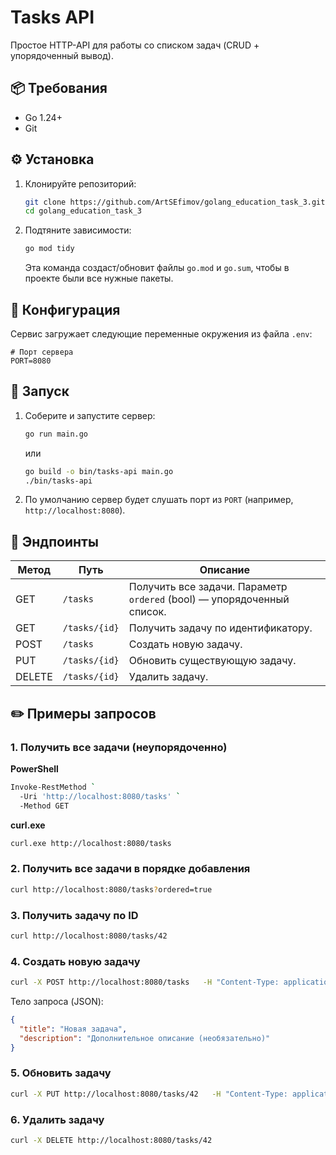 # Tasks API

Простое HTTP-API для работы со списком задач (CRUD + упорядоченный вывод).

## 📦 Требования

- Go 1.24+  
- Git  


## ⚙️ Установка

1. Клонируйте репозиторий:
   ```bash
   git clone https://github.com/ArtSEfimov/golang_education_task_3.git
   cd golang_education_task_3
   ```
2. Подтяните зависимости:
   ```bash
   go mod tidy
   ```
   Эта команда создаст/обновит файлы `go.mod` и `go.sum`, чтобы в проекте были все нужные пакеты.

## 🔧 Конфигурация

Сервис загружает следующие переменные окружения из файла `.env`:

```dotenv
# Порт сервера
PORT=8080
```

## 🚀 Запуск

1. Соберите и запустите сервер:
   ```bash
   go run main.go
   ```
   или
   ```bash
   go build -o bin/tasks-api main.go
   ./bin/tasks-api
   ```
2. По умолчанию сервер будет слушать порт из `PORT` (например, `http://localhost:8080`).

## 🔗 Эндпоинты

| Метод | Путь            | Описание                                            |
|-------|-----------------|-----------------------------------------------------|
| GET   | `/tasks`        | Получить все задачи. Параметр `ordered` (bool) — упорядоченный список. |
| GET   | `/tasks/{id}`   | Получить задачу по идентификатору.                  |
| POST  | `/tasks`        | Создать новую задачу.                               |
| PUT   | `/tasks/{id}`   | Обновить существующую задачу.                       |
| DELETE| `/tasks/{id}`   | Удалить задачу.                                     |

## ✏️ Примеры запросов

### 1. Получить все задачи (неупорядоченно)

**PowerShell**
```bash
Invoke-RestMethod `
  -Uri 'http://localhost:8080/tasks' `
  -Method GET
```

**curl.exe**
```bash
curl.exe http://localhost:8080/tasks
```

### 2. Получить все задачи в порядке добавления

```bash
curl http://localhost:8080/tasks?ordered=true
```

### 3. Получить задачу по ID

```bash
curl http://localhost:8080/tasks/42
```

### 4. Создать новую задачу

```bash
curl -X POST http://localhost:8080/tasks   -H "Content-Type: application/json"   -d '{"title":"Новая задача","description":"Описание задачи"}'
```

Тело запроса (JSON):
```json
{
  "title": "Новая задача",
  "description": "Дополнительное описание (необязательно)"
}
```

### 5. Обновить задачу

```bash
curl -X PUT http://localhost:8080/tasks/42   -H "Content-Type: application/json"   -d '{"title":"Обновлённый заголовок","description":"Обновлённое описание"}'
```

### 6. Удалить задачу

```bash
curl -X DELETE http://localhost:8080/tasks/42
```
